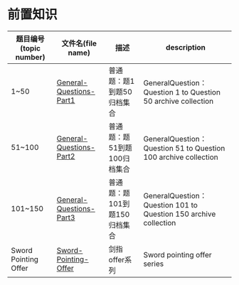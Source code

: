 # 前置知识

| 题目编号(topic number) | 文件名(file name)                                            | 描述                         | description                                                  |
| ---------------------- | ------------------------------------------------------------ | ---------------------------- | ------------------------------------------------------------ |
| 1~50                   | [General-Questions-Part1](https://github.com/JunLiangWangX/js-algorithm/tree/main/General-Questions-Part1) | 普通题：题1到题50归档集合    | GeneralQuestion：Question 1 to Question 50 archive collection |
| 51~100                 | [General-Questions-Part2](https://github.com/JunLiangWangX/js-algorithm/tree/main/General-Questions-Part2) | 普通题：题51到题100归档集合  | GeneralQuestion：Question 51 to Question 100 archive collection |
| 101~150                | [General-Questions-Part3](https://github.com/JunLiangWangX/js-algorithm/tree/main/General-Questions-Part3) | 普通题：题101到题150归档集合 | GeneralQuestion：Question 101 to Question 150 archive collection |
| Sword Pointing Offer   | [Sword-Pointing-Offer](https://github.com/JunLiangWangX/js-algorithm/tree/main/Sword-Pointing-Offer) | 剑指offer系列                | Sword pointing offer series                                  |

